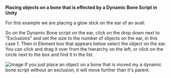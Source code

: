 **Placing objects on a bone that is effected by a Dynamic Bone Script in Unity**

For this example we are placing a glow stick on the ear of an avali. 

So on the Dynamic Bone script on the ear, click on the drop down next to "Exclusions" and set the size to the number of objects on the ear, in this case 1. Then in Element box that appears below select the object on the ear. You can click and drag it over from the hierarchy on the left, or click on the circle next to the box and find it in the list.

![image](https://user-images.githubusercontent.com/68404726/116763624-a83a5e80-a9e3-11eb-820e-36859915bb58.png)
If you just place an object on a bone that is moved my a dynamic bone script without an exclusion, it will move further than it's parent. 
